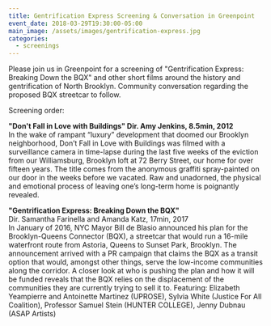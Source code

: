 ```yaml
---
title: Gentrification Express Screening & Conversation in Greenpoint
event_date: 2018-03-29T19:30:00-05:00
main_image: /assets/images/gentrification-express.jpg
categories:
  - screenings
---
```


Please join us in Greenpoint for a screening of "Gentrification Express:
Breaking Down the BQX" and other short films around the history and
gentrification of North Brooklyn. Community conversation regarding the proposed
BQX streetcar to follow.

Screening order:

**"Don't Fall in Love with Buildings" Dir. Amy Jenkins, 8.5min, 2012**<br>
In the wake of rampant “luxury” development that doomed our Brooklyn
neighborhood, Don’t Fall in Love with Buildings was filmed with a surveillance
camera in time-lapse during the last five weeks of the eviction from our
Williamsburg, Brooklyn loft at 72 Berry Street, our home for over fifteen years.
The title comes from the anonymous graffiti spray-painted on our door in the
weeks before we vacated. Raw and unadorned, the physical and emotional process
of leaving one’s long-term home is poignantly revealed.

**"Gentrification Express: Breaking Down the BQX"**<br>
Dir. Samantha Farinella and Amanda Katz, 17min, 2017<br>
In January of 2016, NYC Mayor Bill de Blasio announced his plan for the
Brooklyn-Queens Connector (BQX), a streetcar that would run a 16-mile waterfront
route from Astoria, Queens to Sunset Park, Brooklyn. The announcement arrived
with a PR campaign that claims the BQX as a transit option that would, amongst
other things, serve the low-income communities along the corridor. A closer look
at who is pushing the plan and how it will be funded reveals that the BQX relies
on the displacement of the communities they are currently trying to sell it to.
Featuring: Elizabeth Yeampierre and Antoinette Martinez (UPROSE), Sylvia White
(Justice For All Coalition), Professor Samuel Stein (HUNTER COLLEGE), Jenny
Dubnau (ASAP Artists)
